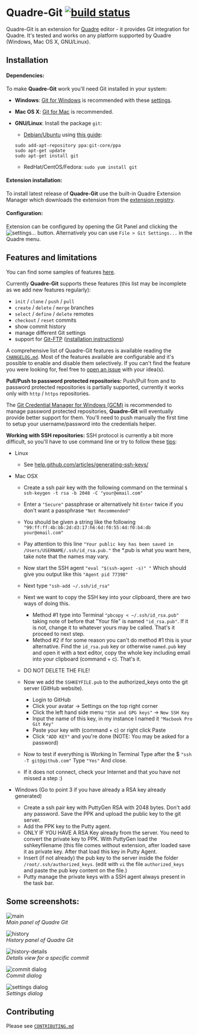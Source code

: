 # Quadre-Git [![build status](https://travis-ci.org/quadre-code/quadre-git.svg?branch=master)](https://travis-ci.org/quadre-code/quadre-git)

Quadre-Git is an extension for [Quadre](https://github.com/quadre-code/quadre) editor - it provides Git integration for Quadre.
It's tested and works on any platform supported by Quadre (Windows, Mac OS X, GNU/Linux).

## Installation

#### Dependencies:
To make **Quadre-Git** work you'll need Git installed in your system:

- **Windows**: [Git for Windows](http://msysgit.github.io/) is recommended with these [settings](https://raw.github.com/quadre-code/quadre-git/master/screenshots/gitInstall.png).
- **Mac OS X**: [Git for Mac](http://git-scm.com/download/mac) is recommended.
- **GNU/Linux**: Install the package `git`:
   - [Debian/Ubuntu](https://launchpad.net/~git-core/+archive/ppa) using [this guide](http://askmetutorials.blogspot.com.au/2014/03/install-git-191-on-ubuntu-linuxmint.html):

   ```
   sudo add-apt-repository ppa:git-core/ppa
   sudo apt-get update
   sudo apt-get install git
   ```

   - RedHat/CentOS/Fedora: `sudo yum install git`

#### Extension installation:
To install latest release of **Quadre-Git** use the built-in Quadre Extension Manager which downloads the extension from the [extension registry](https://brackets-registry.aboutweb.com/).

#### Configuration:
Extension can be configured by opening the Git Panel and clicking the ![settings...][settingsIcon] button.
Alternatively you can use `File > Git Settings...` in the Quadre menu.

## Features and limitations

You can find some samples of features [here](docs/FEATURES.md).

Currently **Quadre-Git** supports these features (this list may be incomplete as we add new features regularly):

- `init` / `clone` / `push` / `pull`
- `create` / `delete` / `merge` branches
- `select` / `define` / `delete` remotes
- `checkout` / `reset` commits
- show commit history
- manage different Git settings
- support for [Git-FTP](http://git-ftp.github.io/git-ftp/) ([installation instructions](docs/GIT-FTP.md))

A comprehensive list of Quadre-Git features is available reading the [`CHANGELOG.md`](CHANGELOG.md).
Most of the features available are configurable and it's possible to enable and disable them selectively.
If you can't find the feature you were looking for, feel free to [open an issue](https://github.com/quadre-code/quadre-git/issues) with your idea(s).

**Pull/Push to password protected repositories:**
Push/Pull from and to password protected repositories is partially supported, currently it works only with `http` / `https` repositories.

The [Git Credential Manager for Windows (GCM)](https://github.com/Microsoft/Git-Credential-Manager-for-Windows) is recommended to manage password protected repositories, **Quadre-Git** will eventually provide better support for them.
You'll need to push manually the first time to setup your username/password into the credentials helper.

**Working with SSH repositories:**
SSH protocol is currently a bit more difficult, so you'll have to use command line or try to follow these [tips](https://github.com/zaggino/brackets-git/issues/524):

- Linux
  - See [help.github.com/articles/generating-ssh-keys/](https://help.github.com/articles/generating-ssh-keys/)

- Mac OSX
  - Create a ssh pair key with the following command on the terminal `$ ssh-keygen -t rsa -b 2048 -C "your@email.com"`
  - Enter a `"Secure"` passphrase or alternatively hit `Enter` twice if you don't want a passphrase `"Not Recommended"`
  - You should be given a string like the following `"99:ff:ff:4b:bb:2d:d3:17:h6:6d:f0:55:4d:f0:b4:db your@email.com"`
  - Pay attention to this line `"Your public key has been saved in /Users/USERNAME/.ssh/id_rsa.pub."` the *.pub is what you want here, take note that the names may vary. 
  - Now start the SSH agent `"eval "$(ssh-agent -s)" "` Which should give you output like this `"Agent pid 77398"`
  - Next type `"ssh-add ~/.ssh/id_rsa"`
  - Next we want to copy the SSH key into your clipboard, there are two ways of doing this.
    - Method #1 type into Terminal `"pbcopy < ~/.ssh/id_rsa.pub"` taking note of before that "Your file" is named `"id_rsa.pub"`. If it is not, change it to whatever yours may be called. That's it proceed to next step.  
    - Method #2 if for some reason you can't do method #1 this is your alternative. Find the `id_rsa.pub` key or otherwise `named.pub` key and open it with a text editor, copy the whole key including email into your clipboard (command + c). That's it.
  - DO NOT DELETE THE FILE!
  
  - Now we add the `SSHKEYFILE.pub` to the authorized_keys onto the git server (GitHub website).  
    - Login to GitHub
    - Click your avatar -> Settings on the top right corner
    - Click the left hand side menu `"SSH and GPG keys"` -> `New SSH Key`
    - Input the name of this key, in my instance I named it `"Macbook Pro Git Key"`
    - Paste your key with (command + c) or right click Paste
    - Click `"ADD KEY"` and you're done (NOTE: You may be asked for a password) 
      
  - Now to test if everything is Working In Terminal Type after the $ `"ssh -T git@github.com"` Type `"Yes"` And close.
  - If it does not connect, check your Internet and that you have not missed a step :)

- Windows (Go to point 3 if you have already a RSA key already generated)

  - Create a ssh pair key with PuttyGen RSA with 2048 bytes. Don't add any password. Save the PPK and upload the public key to the git server.
  - Add the PPK key to the Putty agent.
  - ONLY IF YOU HAVE A RSA Key already from the server. You need to convert the private key to PPK. With PuttyGen load the sshkeyfilename (this file comes without extension, after loaded save it as private key. After that load this key in Putty Agent.
  - Insert (if not already) the pub key to the server inside the folder `/root/.ssh/authorized_keys`. (edit with `vi` the file `authorized_keys` and paste the pub key content on the file.)
  - Putty manage the private keys with a SSH agent always present in the task bar.

## Some screenshots:

![main](screenshots/main.jpg)  
*Main panel of Quadre Git*

![history](screenshots/history.jpg)  
*History panel of Quadre Git*

![history-details](screenshots/history-details.jpg)  
*Details view for a specific commit*

![commit dialog](screenshots/commit-dialog.jpg)  
*Commit dialog*

![settings dialog](screenshots/settings-dialog.jpg)  
*Settings dialog*

## Contributing

Please see [`CONTRIBUTING.md`](CONTRIBUTING.md)


[settingsIcon]: https://cloud.githubusercontent.com/assets/5382443/2535525/c0e254b0-b58f-11e3-9be3-9024641e5a2a.png
